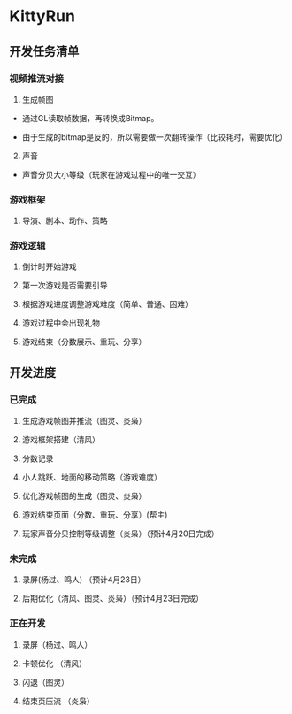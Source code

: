# KittyRun

## 开发任务清单

### 视频推流对接

1. 生成帧图

- 通过GL读取帧数据，再转换成Bitmap。

- 由于生成的bitmap是反的，所以需要做一次翻转操作（比较耗时，需要优化）

2. 声音

- 声音分贝大小等级（玩家在游戏过程中的唯一交互）

### 游戏框架

1. 导演、剧本、动作、策略



### 游戏逻辑

1. 倒计时开始游戏

2. 第一次游戏是否需要引导

3. 根据游戏进度调整游戏难度（简单、普通、困难）

4. 游戏过程中会出现礼物

5. 游戏结束（分数展示、重玩、分享）


## 开发进度

### 已完成

1. 生成游戏帧图并推流（图灵、炎枭）

2. 游戏框架搭建（清风）

3. 分数记录

4. 小人跳跃、地面的移动策略（游戏难度）

5. 优化游戏帧图的生成（图灵、炎枭）

6. 游戏结束页面（分数、重玩、分享）(帮主)

7. 玩家声音分贝控制等级调整（炎枭）（预计4月20日完成）

### 未完成

1. 录屏(杨过、鸣人) （预计4月23日）

3. 后期优化（清风、图灵、炎枭）（预计4月23日完成）

### 正在开发

1. 录屏（杨过、鸣人）

2. 卡顿优化 （清风）

3. 闪退（图灵）

4. 结束页压流 （炎枭）



